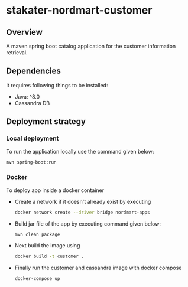 # stakater-nordmart-customer

## Overview

A maven spring boot catalog application for the customer information retrieval.

## Dependencies

It requires following things to be installed:

* Java: ^8.0
* Cassandra DB

## Deployment strategy

### Local deployment

To run the application locally use the command given below:

```bash
mvn spring-boot:run
```

### Docker

To deploy app inside a docker container

* Create a network if it doesn't already exist by executing

  ```bash
  docker network create --driver bridge nordmart-apps
  ```

* Build jar file of the app by executing command given below:

  ```bash
  mvn clean package
  ```

* Next build the image using

  ```bash
  docker build -t customer .
  ```

* Finally run the customer and cassandra image with docker compose

  ```bash
  docker-compose up
  ```